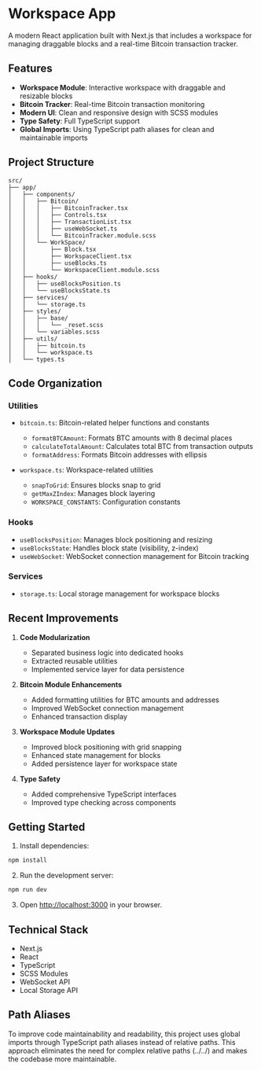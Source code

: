 # Workspace App

A modern React application built with Next.js that includes a workspace for managing draggable blocks and a real-time Bitcoin transaction tracker.

## Features

- **Workspace Module**: Interactive workspace with draggable and resizable blocks
- **Bitcoin Tracker**: Real-time Bitcoin transaction monitoring
- **Modern UI**: Clean and responsive design with SCSS modules
- **Type Safety**: Full TypeScript support
- **Global Imports**: Using TypeScript path aliases for clean and maintainable imports

## Project Structure

```
src/
├── app/
│   ├── components/
│   │   ├── Bitcoin/
│   │   │   ├── BitcoinTracker.tsx
│   │   │   ├── Controls.tsx
│   │   │   ├── TransactionList.tsx
│   │   │   ├── useWebSocket.ts
│   │   │   └── BitcoinTracker.module.scss
│   │   └── WorkSpace/
│   │       ├── Block.tsx
│   │       ├── WorkspaceClient.tsx
│   │       ├── useBlocks.ts
│   │       └── WorkspaceClient.module.scss
│   ├── hooks/
│   │   ├── useBlocksPosition.ts
│   │   └── useBlocksState.ts
│   ├── services/
│   │   └── storage.ts
│   ├── styles/
│   │   ├── base/
│   │   │   └── _reset.scss
│   │   └── variables.scss
│   ├── utils/
│   │   ├── bitcoin.ts
│   │   └── workspace.ts
│   └── types.ts
```

## Code Organization

### Utilities
- `bitcoin.ts`: Bitcoin-related helper functions and constants
  - `formatBTCAmount`: Formats BTC amounts with 8 decimal places
  - `calculateTotalAmount`: Calculates total BTC from transaction outputs
  - `formatAddress`: Formats Bitcoin addresses with ellipsis
  
- `workspace.ts`: Workspace-related utilities
  - `snapToGrid`: Ensures blocks snap to grid
  - `getMaxZIndex`: Manages block layering
  - `WORKSPACE_CONSTANTS`: Configuration constants

### Hooks
- `useBlocksPosition`: Manages block positioning and resizing
- `useBlocksState`: Handles block state (visibility, z-index)
- `useWebSocket`: WebSocket connection management for Bitcoin tracking

### Services
- `storage.ts`: Local storage management for workspace blocks

## Recent Improvements

1. **Code Modularization**
   - Separated business logic into dedicated hooks
   - Extracted reusable utilities
   - Implemented service layer for data persistence

2. **Bitcoin Module Enhancements**
   - Added formatting utilities for BTC amounts and addresses
   - Improved WebSocket connection management
   - Enhanced transaction display

3. **Workspace Module Updates**
   - Improved block positioning with grid snapping
   - Enhanced state management for blocks
   - Added persistence layer for workspace state

4. **Type Safety**
   - Added comprehensive TypeScript interfaces
   - Improved type checking across components

## Getting Started

1. Install dependencies:
```bash
npm install
```

2. Run the development server:
```bash
npm run dev
```

3. Open [http://localhost:3000](http://localhost:3000) in your browser.

## Technical Stack

- Next.js
- React
- TypeScript
- SCSS Modules
- WebSocket API
- Local Storage API

## Path Aliases

To improve code maintainability and readability, this project uses global imports through TypeScript path aliases instead of relative paths. This approach eliminates the need for complex relative paths (../../) and makes the codebase more maintainable.
